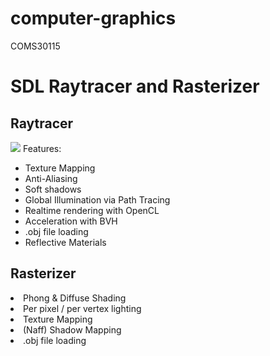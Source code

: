 # computer-graphics
COMS30115
<h1>SDL Raytracer and Rasterizer</h1>
<h2>Raytracer</h2>
<img src="https://s12.postimg.org/62s50mqlp/screenshot.jpg"/>
Features:
<ul>
<li>Texture Mapping</li>
<li>Anti-Aliasing</li>
<li>Soft shadows</li>
<li>Global Illumination via Path Tracing</li>
<li>Realtime rendering with OpenCL</li>
<li>Acceleration with BVH</li>
<li>.obj file loading</li>
<li>Reflective Materials</li>
</ul>
<h2>Rasterizer</h2>
<li>Phong & Diffuse Shading</li>
<li>Per pixel / per vertex lighting</li>
<li>Texture Mapping</li>
<li>(Naff) Shadow Mapping</li>
<li>.obj file loading</li>

